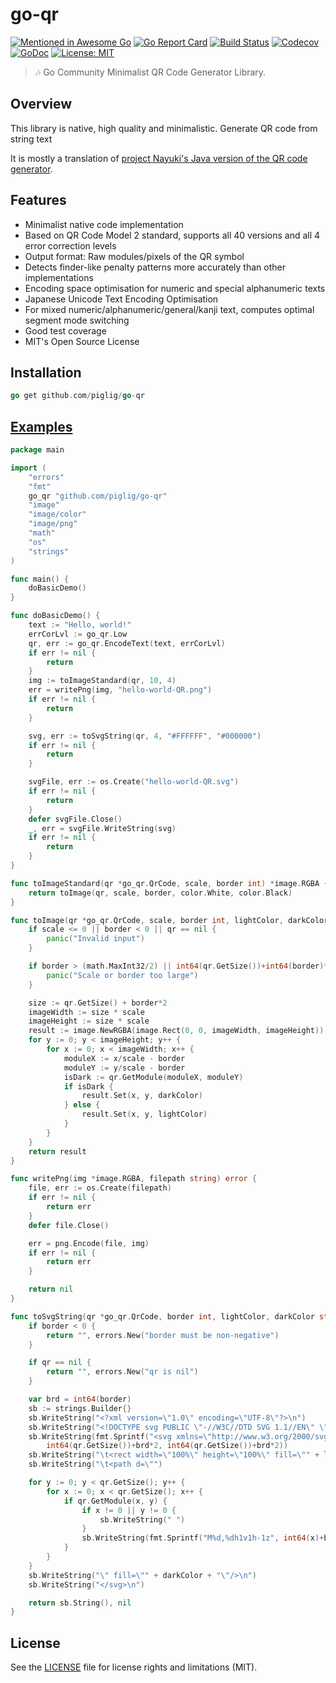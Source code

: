 # go-qr
[![Mentioned in Awesome Go](https://awesome.re/mentioned-badge.svg)](https://github.com/avelino/awesome-go#utilities)
[![Go Report Card](https://goreportcard.com/badge/github.com/piglig/go-qr)](https://goreportcard.com/report/github.com/piglig/go-qr)
[![Build Status](https://github.com/piglig/go-qr/actions/workflows/go.yml/badge.svg?branch=main)](https://github.com/piglig/go-qr/actions/workflows/go.yml?query=branch%3Amain)
[![Codecov](https://img.shields.io/codecov/c/github/piglig/go-qr)](https://app.codecov.io/github/piglig/go-qr)
[![GoDoc](https://godoc.org/github.com/piglig/go-qr?status.svg)](https://pkg.go.dev/github.com/piglig/go-qr)
[![License: MIT](https://img.shields.io/badge/license-MIT-green.svg)](https://github.com/piglig/go-qr/blob/main/LICENSE)

> 🎶 Go Community Minimalist QR Code Generator Library.

## Overview
This library is native, high quality and minimalistic. Generate QR code from string text
 
It is mostly a translation of [project Nayuki's Java version of the QR code generator](https://www.nayuki.io/page/qr-code-generator-library).

## Features
* Minimalist native code implementation
* Based on QR Code Model 2 standard, supports all 40 versions and all 4 error correction levels
* Output format: Raw modules/pixels of the QR symbol
* Detects finder-like penalty patterns more accurately than other implementations
* Encoding space optimisation for numeric and special alphanumeric texts
* Japanese Unicode Text Encoding Optimisation
* For mixed numeric/alphanumeric/general/kanji text, computes optimal segment mode switching
* Good test coverage
* MIT's Open Source License

## Installation
```go
go get github.com/piglig/go-qr
```

## [Examples](https://github.com/piglig/go-qr/tree/master/example/main.go)
```go
package main

import (
	"errors"
	"fmt"
	go_qr "github.com/piglig/go-qr"
	"image"
	"image/color"
	"image/png"
	"math"
	"os"
	"strings"
)

func main() {
	doBasicDemo()
}

func doBasicDemo() {
	text := "Hello, world!"
	errCorLvl := go_qr.Low
	qr, err := go_qr.EncodeText(text, errCorLvl)
	if err != nil {
		return
	}
	img := toImageStandard(qr, 10, 4)
	err = writePng(img, "hello-world-QR.png")
	if err != nil {
		return
	}

	svg, err := toSvgString(qr, 4, "#FFFFFF", "#000000")
	if err != nil {
		return
	}

	svgFile, err := os.Create("hello-world-QR.svg")
	if err != nil {
		return
	}
	defer svgFile.Close()
	_, err = svgFile.WriteString(svg)
	if err != nil {
		return
	}
}

func toImageStandard(qr *go_qr.QrCode, scale, border int) *image.RGBA {
	return toImage(qr, scale, border, color.White, color.Black)
}

func toImage(qr *go_qr.QrCode, scale, border int, lightColor, darkColor color.Color) *image.RGBA {
	if scale <= 0 || border < 0 || qr == nil {
		panic("Invalid input")
	}

	if border > (math.MaxInt32/2) || int64(qr.GetSize())+int64(border)*2 > math.MaxInt32/int64(scale) {
		panic("Scale or border too large")
	}

	size := qr.GetSize() + border*2
	imageWidth := size * scale
	imageHeight := size * scale
	result := image.NewRGBA(image.Rect(0, 0, imageWidth, imageHeight))
	for y := 0; y < imageHeight; y++ {
		for x := 0; x < imageWidth; x++ {
			moduleX := x/scale - border
			moduleY := y/scale - border
			isDark := qr.GetModule(moduleX, moduleY)
			if isDark {
				result.Set(x, y, darkColor)
			} else {
				result.Set(x, y, lightColor)
			}
		}
	}
	return result
}

func writePng(img *image.RGBA, filepath string) error {
	file, err := os.Create(filepath)
	if err != nil {
		return err
	}
	defer file.Close()

	err = png.Encode(file, img)
	if err != nil {
		return err
	}

	return nil
}

func toSvgString(qr *go_qr.QrCode, border int, lightColor, darkColor string) (string, error) {
	if border < 0 {
		return "", errors.New("border must be non-negative")
	}

	if qr == nil {
		return "", errors.New("qr is nil")
	}

	var brd = int64(border)
	sb := strings.Builder{}
	sb.WriteString("<?xml version=\"1.0\" encoding=\"UTF-8\"?>\n")
	sb.WriteString("<!DOCTYPE svg PUBLIC \"-//W3C//DTD SVG 1.1//EN\" \"http://www.w3.org/Graphics/SVG/1.1/DTD/svg11.dtd\">\n")
	sb.WriteString(fmt.Sprintf("<svg xmlns=\"http://www.w3.org/2000/svg\" version=\"1.1\" viewBox=\"0 0 %d %d\" stroke=\"none\">\n",
		int64(qr.GetSize())+brd*2, int64(qr.GetSize())+brd*2))
	sb.WriteString("\t<rect width=\"100%\" height=\"100%\" fill=\"" + lightColor + "\"/>\n")
	sb.WriteString("\t<path d=\"")

	for y := 0; y < qr.GetSize(); y++ {
		for x := 0; x < qr.GetSize(); x++ {
			if qr.GetModule(x, y) {
				if x != 0 || y != 0 {
					sb.WriteString(" ")
				}
				sb.WriteString(fmt.Sprintf("M%d,%dh1v1h-1z", int64(x)+brd, int64(y)+brd))
			}
		}
	}
	sb.WriteString("\" fill=\"" + darkColor + "\"/>\n")
	sb.WriteString("</svg>\n")

	return sb.String(), nil
}

```

## License
See the [LICENSE](LICENSE) file for license rights and limitations (MIT).